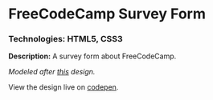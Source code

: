 # FreeCodeCamp Survey Form
### Technologies: HTML5, CSS3

**Description:** A survey form about FreeCodeCamp.

*Modeled after [this](https://codepen.io/freeCodeCamp/full/VPaoNP) design.*

View the design live on [codepen](https://codepen.io/justkeepprogramming/pen/JjdMbMz).
